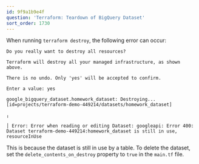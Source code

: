 ```yaml
---
id: 9f9a1b9e4f
question: 'Terraform: Teardown of BigQuery Dataset'
sort_order: 1730
---
```


When running `terraform destroy`, the following error can occur:

```
Do you really want to destroy all resources?

Terraform will destroy all your managed infrastructure, as shown above.

There is no undo. Only 'yes' will be accepted to confirm.

Enter a value: yes

google_bigquery_dataset.homework_dataset: Destroying... [id=projects/terraform-demo-449214/datasets/homework_dataset]

╷

│ Error: Error when reading or editing Dataset: googleapi: Error 400: Dataset terraform-demo-449214:homework_dataset is still in use, resourceInUse
```

This is because the dataset is still in use by a table. To delete the dataset, set the `delete_contents_on_destroy` property to `true` in the `main.tf` file.